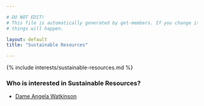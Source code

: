 ```yaml
---

# DO NOT EDIT!
# This file is automatically generated by get-members. If you change it, bad
# things will happen.

layout: default
title: "Sustainable Resources"

---
```


{% include interests/sustainable-resources.md %}

### Who is interested in Sustainable Resources?


* [Dame  Angela Watkinson](../members/dame-angela-watkinson.html)

